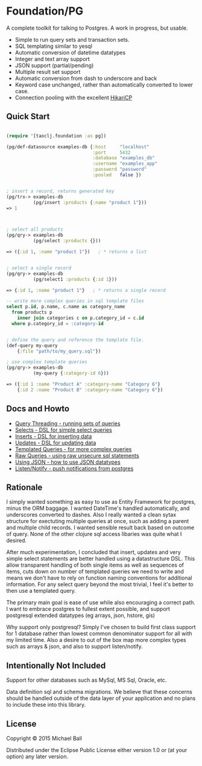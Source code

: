 # Foundation/PG

A complete toolkit for talking to Postgres. A work in progress, but usable.

- Simple to run query sets and transaction sets.
- SQL templating similar to yesql
- Automatic conversion of datetime datatypes
- Integer and text array support
- JSON support (partial/pending)
- Multiple result set support
- Automatic conversion from dash to underscore and back
- Keyword case unchanged, rather than automatically converted to lower case.
- Connection pooling with the excellent [HikariCP](http://brettwooldridge.github.io/HikariCP/)



## Quick Start
```clojure

(require '[taoclj.foundation :as pg])

(pg/def-datasource examples-db {:host     "localhost"
                                :port     5432
                                :database "examples_db"
                                :username "examples_app"
                                :password "password"
                                :pooled   false })


; insert a record, returns generated key
(pg/trx-> examples-db
          (pg/insert :products {:name "product 1"}))
=> 1



; select all products
(pg/qry-> examples-db
          (pg/select :products {}))

=> ({:id 1, :name "product 1"})   ; * returns a list


; select a single record
(pg/qry-> examples-db
          (pg/select1 :products {:id 1}))

=> {:id 1, :name "product 1"}   ; * returns a single record


```

```sql
-- write more complex queries in sql template files
select p.id, p.name, c.name as category_name
  from products p
    inner join categories c on p.category_id = c.id
  where p.category_id = :category-id
```

```clojure

; define the query and reference the template file.
(def-query my-query
    {:file "path/to/my_query.sql"})

; use complex template queries
(pg/qry-> examples-db
          (my-query {:category-id 6}))

=> ({:id 1 :name "Product A" :category-name "Category 6"}
    {:id 2 :name "Product B" :category-name "Category 6"})

```




## Docs and Howto
- [Query Threading - running sets of queries](docs/query-threading.md)
- [Selects - DSL for simple select queries](docs/selecting-data.md)
- [Inserts - DSL for inserting data](docs/inserting-data.md)
- [Updates - DSL for updating data](docs/updating-data.md)
- [Templated Queries - for more complex queries](docs/templated-queries.md)
- [Raw Queries - using raw unsecure sql statements](docs/raw-queries.md)
- [Using JSON - how to use JSON datatypes](docs/json-support.md)
- [Listen/Notify - push notifications from postgres](docs/listen-notify.md)




## Rationale

I simply wanted something as easy to use as Entity Framework for postgres, minus the ORM baggage. I wanted DateTime's handled automatically, and underscores converted to dashes. Also I really wanted a clean sytax structure for exectuting multiple queries at once, such as adding a parent and multiple child records. I wanted sensible result back based on outcome of query. None of the other clojure sql access libaries was quite what I desired.

After much experimentation, I concluded that insert, updates and very simple select statements are better handled using a datastructure DSL. This allow transparent handling of both single items as well as sequences of items, cuts down on number of templated queries we need to write and means we don't have to rely on function naming conventions for additional information. For any select query beyond the most trivial, I feel it's better to then use a templated query.

The primary main goal is ease of use while also encouraging a correct path. I want to embrace postgres to fullest extent possible, and support postgresql extended datatypes (eg arrays, json, hstore, gis)

Why support only postgresql? Simply I've chosen to build first class support for 1 database rather than lowest common denominator support for all with my limited time. Also a desire to out of the box map more complex types such as arrays & json, and also to support listen/notify.





## Intentionally Not Included

Support for other databases such as MySql, MS Sql, Oracle, etc.

Data definition sql and schema migrations. We believe that these concerns should
be handled outside of the data layer of your application and no plans to include
these into this library.





## License

Copyright © 2015 Michael Ball

Distributed under the Eclipse Public License either version 1.0 or (at
your option) any later version.
